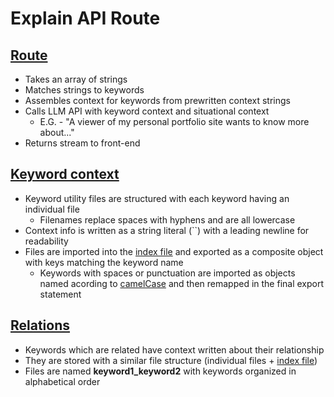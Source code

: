 # Explain API Route

## [Route](route.ts)

- Takes an array of strings
- Matches strings to keywords
- Assembles context for keywords from prewritten context strings
- Calls LLM API with keyword context and situational context
  - E.G. - "A viewer of my personal portfolio site wants to know more about..."
- Returns stream to front-end

## [Keyword context](/utils/keywords)

- Keyword utility files are structured with each keyword having an individual file
  - Filenames replace spaces with hyphens and are all lowercase
- Context info is written as a string literal (``) with a leading newline for readability
- Files are imported into the [index file](/utils/keywords/index.ts) and exported as a composite object with keys matching the keyword name
  - Keywords with spaces or punctuation are imported as objects named acording to <ins>camelCase</ins> and then remapped in the final export statement

## [Relations](/utils/keywords/relations)

- Keywords which are related have context written about their relationship
- They are stored with a similar file structure (individual files + [index file](/utils/keywords/relations/index.ts))
- Files are named **keyword1_keyword2** with keywords organized in alphabetical order
